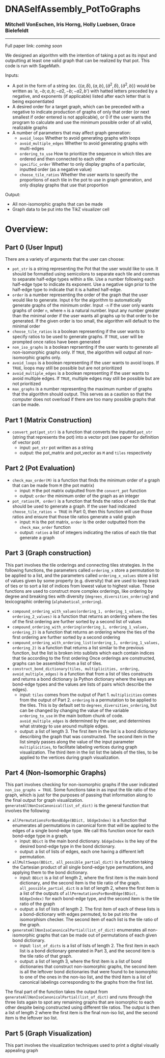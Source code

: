 # DNASelfAssembly_PotToGraphs

### Mitchell VonEschen, Iris Horng, Holly Luebsen, Grace Bielefeldt

-----------------------------------------------------------

Full paper link: *coming soon*


We designed an algorithm with the intention of taking a pot as its input and outputting at least one valid graph that can be realized by that pot. This code is run with SageMath.

Inputs:
- A pot in the form of a string (ex. $` \{ \{a,\hat{b}\}, \{a,b \}, \{ \hat{a}^2, \hat{b} \}, \{ \hat{a}^2, b \} \}`$ would be written as '$`a,-b;a,b;-a2,-b;-a2,b`$') with hatted letters preceded by a negative, and exponents (if applicable) listed after each letter that is being exponentiated
- A desired order for a target graph, which can be preceded with a negative to indicate production of graphs of only that order (or next smallest if order entered is not applicable), or $`0`$ if the user wants the program to calculate and use the minimum possible order of all valid, realizable graphs
- A number of parameters that may affect graph generation:
  - `avoid_loops` Whether to avoid generating graphs with loops
  - `avoid_multiple_edges` Whether to avoid generating graphs with multi-edges
  - `ordering_to_use` How to prioritize the sequence in which tiles are ordered and then connected to each other
  - `specific_order` Whether to only display graphs of a particular, inputted order (as a negative value)
  - `choose_tile_ratios` Whether the user wants to specify the proportions of each tile in the pot to use in graph generation, and only display graphs that use that proportion
 
Output:
- All non-isomorphic graphs that can be made
- Graph data to be put into the TikZ visualizer cell


# Overview:

## Part 0 (User Input)
There are a variety of arguments that the user can choose:
- `pot_str` is a string representing the Pot that the user would like to use. It should be formatted using semicolons to separate each tile and commas to separate half-edge types within a tile. Use a number following each half-edge type to indicate its exponent. Use a negative sign prior to the half-edge type to indicate that it is a hatted half-edge.
- `order` is a number representing the order of the graph that the user would like to generate. Input `0` for the algorithm to automatically generate graphs of the minimum order. Input `-n` if the user only wants graphs of order `n`, where `n` is a natural number. Input any number greater than the minimal order if the user wants all graphs up to that order to be generated. If the given order is too small, the algorithm will default to the minimal order
- `choose_tile_ratios` is a boolean representing if the user wants to specify ratios to be used to generate graphs. If `TRUE`, user will be prompted once ratios have been generated
- `non_iso_graphs` is a boolean reprsenting if the user wants to generate all non-isomorphic graphs only. If `TRUE`, the algorithm will output all non-isomorphic graphs only.
- `avoid_loops` is a boolean representing if the user wants to avoid loops. If `TRUE`, loops may still be possible but are not prioritized
- `avoid_multiple_edges` is a boolean representing if the user wants to avoid multiple edges. If `TRUE`, multiple edges may still be possible but are not prioritized
- `max_graphs` is a number representing the maximum number of graphs that the algorithm should output. This serves as a caution so that the computer does not overload if there are too many possible graphs that can be made.

## Part 1 (Matrix Construction)
- `convert_pot(pot_str)` is a function that converts the inputted `pot_str` (string that represents the pot) into a vector pot (see paper for definition of vector pot)
  - input: `pot_str` pot written as a string
  - output: the pot_matrix and pot_vector as  `M` and `tiles` respectively

## Part 2 (Pot Evaluation)
- `check_max_order(M)` is a function that finds the minimum order of a graph that can be made from `M` (the pot matrix)
  - input: `M` the pot matrix outputted from the `convert_pot` function
  - output: `order` the minimum order of the graph as an integer 
- `pot_ratios(M, order)` is a function that finds the ratios of each tile that should be used to generate a graph. If the user had indicated `choose_tile_ratios = TRUE` in Part 0, then this function will use those ratios and ensure that those tile ratios generate a valid graph
  - input: `M` is the pot matrix, `order` is the order outputted from the `check_max_order` function
  - output: `ratios` a list of integers indicating the ratios of each tile that generate a graph
 
## Part 3 (Graph construction) 
This part involves the tile orderings and connecting tiles strategies. In the following functions, the parameters called `ordering_x` store a permutation to be applied to a list, and the parameters called `ordering_x_values` store a list of values given by some property (e.g. diversity) that are used to keep track of ties or to sort a list of indices from lowest value to highest value. These functions are used to construct more complex orderings, like ordering by degree and breaking ties with diversity (`degrees_diversities_ordering`) and lexicographic ordering (`alphabetical_ordering`).
- `compound_ordering_with_values(ordering_1, ordering_1_values, ordering_2_values)` is a function that returns an ordering where the ties of the first ordering are further sorted by a second list of values
- `compound_ordering_with_ordering(ordering_1, ordering_1_values, ordering_2)` is a function that returns an ordering where the ties of the first ordering are further sorted by a second ordering
- `compound_ordering_with_ordering_list(ordering_1, ordering_1_values, ordering_2)` is a function that returns a list similar to the previous function, but the list is broken into sublists which each contain indices that tie according to the first ordering
Once orderings are constructed, graphs can be assembled from a list of tiles.
- `construct_bond_dictionary(tiles, multiplicities, ordering, avoid_multiple_edges)` is a function that from a list of tiles constructs and returns a bond dictionary (a Python dictionary where the keys are bond-edge types and the values are lists of pairs which describe the edges).
  - input: `tiles` comes from the output of Part 1. `multiplicities` comes from the output of Part 2. `ordering` is a permutation to be applied to the tiles. This is by default set to `degrees_diversities_ordering`, but can be changed by changing the value of the variable `ordering_to_use` in the main bottom chunk of code. `avoid_multiple_edges` is determined by the user, and determines what strategy to use around multiple edges.
  - output: a list of length 3. The first item in the list is a bond dictionary describing the graph that was constructed. The second item in the list simply passes along the value of the input parameter `multiplicities`, to facilitate labeling vertices during graph visualization. The third item in the list list the labels of the tiles, to be applied to the vertices during graph visualization.

## Part 4 (Non-Isomorphic Graphs)
This part involves checking for non-isomorphic graphs if the user indicated `non_iso_graphs = TRUE`. Some functions take in as input the tile ratio of the graph, which is just for the purposes of passing that information along to the final output for graph visualization.
`generateAllNonIsoCanonical(list_of_dict)` is the general function that involves the following:
- `allPermutationsForBondEdge(BDict, bEdgeIndex)` is a function that enumerates all permutations in canonical form that will be applied to the edges of a single bond-edge type. We call this function once for each bond-edge type in a graph.
  - input: `BDict` is the main bond dictionary. `bEdgeIndex` is the key of the desired bond-edge type in the bond dictionary.
  - output: a list of lists of edges, each one having a different left permutation.
- `allMultSwaps(BDict, all_possible_partial_dict)` is a function taking the Cartesian product of all single bond-edge type permutations, and applying them to the bond dictionary.
  - input: `BDict` is a list of length 2, where the first item is the main bond dictionary, and the second item is the tile ratio of the graph. `all_possible_partial_dict` is a list of length 2, where the first item is a list of the outputs of `allPermutationsForBondEdge(BDict, bEdgeIndex)` for each bond-edge type, and the second item is the tile ratio of the graph
  - output: a list of lists of length 2. The first item of each of these lists is a bond-dictionary with edges permuted, to be put into the isomorphism checker. The second item of each list is the tile ratio of the graph.
- `generateAllNonIsoCanonicalPartial(list_of_dict)` enumerates all non-isomorphic graphs that can be made out of permutations of each given bond dictionary.
  - input: `list_of_dicts` is a list of lists of length 2. The first item in each list is a bond dictionary generated in Part 3, and the second item is the tile ratio of that graph.
  - output: a list of length 3, where the first item is a list of bond dictionaries that construct non-isomorphic graphs, the second item is all the leftover bond dictionaries that were found to be isomorphic to one of the ones in the non-iso list, and the third item is a list of canonical labelings corresponding to the graphs from the first list.
  
The final part of the function takes the output from `generateAllNonIsoCanonicalPartial(list_of_dict)` and runs through the three lists again to spot any remaining graphs that are isomorphic to each other despite being constructed using different tile ratios. The output is then a list of length 2 where the first item is the final non-iso list, and the second item is the leftover iso list.


## Part 5 (Graph Visualization)
This part involves the visualization techniques used to print a digital visually appealing graph

